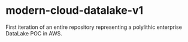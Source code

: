 # modern-cloud-datalake-v1
First iteration of an entire repository representing a polylithic enterprise DataLake POC in AWS. 
